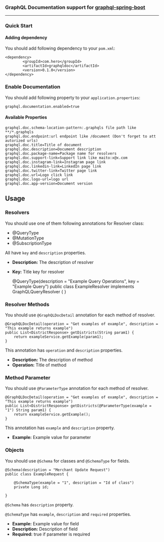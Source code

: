 ### GraphQL Documentation support for [graphql-spring-boot](https://github.com/graphql-java-kickstart/graphql-spring-boot)

---

### Quick Start

#### Adding dependency

You should add following dependency to your `pom.xml`:

    <dependency>
            <groupId>com.hero</groupId>
            <artifactId>graphqldoc</artifactId>
            <version>0.1.0</version>
    </dependency>

### Enable Documentation

You should add following property to your `application.properties`:

    graphql.documentation.enabled=true

#### Available Properties

    graphql.doc.schema-location-pattern:.graphqls file path like **/*.graphqls
    graphql.doc.endpoint:url endpoint like /document (Don't forget to att autorized urls)
    graphql.doc.title=Title of document
    graphql.doc.description=Document description
    graphql.doc.package-name=Package name for resolvers
    graphql.doc.support-link=Support link like maito:x@x.com
    graphql.doc.instagram-link=Instagram page link
    graphql.doc.linkedin-link=LinkedIn page link
    graphql.doc.twitter-link=Twitter page link
    graphql.doc.url=Logo click link 
    graphql.doc.logo-url=logo url
    graphql.doc.app-version=Document version

## Usage

### Resolvers

You should use one of them following annotations for Resolver class:

- @QueryType
- @MutationType
- @SubscriptionType

All have `key` and `description` properties.

- **Description:** The description of resolver
- **Key:** Title key for resolver

    @QueryType(description = "Example Query Operations", key = "Example Query")
    public class ExampleResolver implements GraphQLQueryResolver {
    }

### Resolver Methods

You should use `@GraphQLDocDetail` annotation for each method of resolver.

    @GraphQLDocDetail(operation = "Get examples of example", description = "This example returns example")
    public List<DistrictResponse> getDistricts(String param1) {
        return exampleService.getExample(param1);
    }

This annotation has `operation` and `description` properties.

- **Description:** The description of method
- **Operation:** Title of method

### Method Parameter

You should use `@ParameterType` annotation for each method of resolver.

    @GraphQLDocDetail(operation = "Get examples of example", description = "This example returns example")
    public List<DistrictResponse> getDistricts(@ParameterType(example = "1") String param1) {
        return exampleService.getExample();
    }

This annotation has `example` and `description` property.

- **Example:** Example value for parameter

### Objects

You should use `@Schema` for classes and  `@SchemaType` for fields.

    @Schema(description = "Merchant Update Request")
    public class ExampleRequest {

        @SchemaType(example = "1", description = "Id of class")
        private Long id;
    
    }

`@Schema` has `description` property.

`@SchemaType` has `example`, `description` and `required` properties.

- **Example:** Example value for field
- **Description:** Description of field
- **Required:** true if parameter is required

